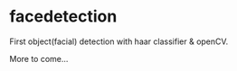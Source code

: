 # facedetection
First object(facial) detection  with haar classifier &amp; openCV.

More to come...
